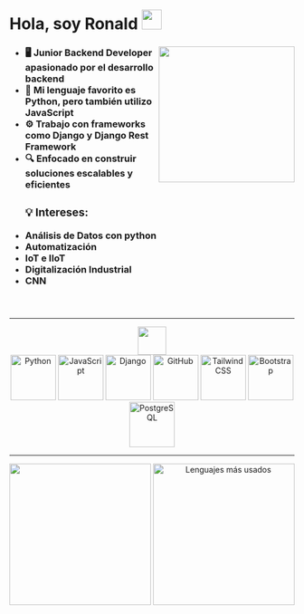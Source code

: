 

<header align="left">
    <h1 align="left"> Hola, soy Ronald <img src="https://media.giphy.com/media/hvRJCLFzcasrR4ia7z/giphy.gif" width="35"></h1>
    <h3 align="left">
        <ul>
            <img id='gif' align="right" src="https://media.giphy.com/media/CrFLL3CnRpw5ddlBMm/giphy.gif" width="240">
            <li>🖥️ Junior Backend Developer apasionado por el desarrollo backend</li>
            <li>🐍 Mi lenguaje favorito es Python, pero también utilizo JavaScript</li>
            <li>⚙️ Trabajo con frameworks como Django y Django Rest Framework</li>
            <li>🔍 Enfocado en construir soluciones escalables y eficientes</li>
            <h3>💡 Intereses: </h3>
            <li>Análisis de Datos con python</li>
            <li>Automatización</li>
            <li>IoT e IIoT</li>
            <li>Digitalización Industrial</li>
            <li>CNN</li>
        </ul>
    </h3>
</header>

<hr>

<div align="center">
    <img src="https://media2.giphy.com/media/QssGEmpkyEOhBCb7e1/giphy.gif?cid=ecf05e47a0n3gi1bfqntqmob8g9aid1oyj2wr3ds3mg700bl&rid=giphy.gif" width ="50">
    <div align="center">
        <img src="https://skillicons.dev/icons?i=python" alt="Python" width="80">
        <img src="https://skillicons.dev/icons?i=javascript" alt="JavaScript" width="80">
        <img src="https://skillicons.dev/icons?i=django" alt="Django" width="80">
        <img src="https://skillicons.dev/icons?i=github" alt="GitHub" width="80">
        <img src="https://skillicons.dev/icons?i=tailwind" alt="Tailwind CSS" width="80">
        <img src="https://skillicons.dev/icons?i=bootstrap" alt="Bootstrap" width="80">
        <img src="https://skillicons.dev/icons?i=postgres" alt="PostgreSQL" width="80">
    </div>
   
</div>

<hr>

<footer align="center">
    <p align="center">
        <img src="https://github-readme-stats.vercel.app/api?username=RonaldHZzzz&include_all_commits=true&show_icons=true&theme=radical" height="250">
        <img src="https://github-readme-stats.vercel.app/api/top-langs/?username=RonaldHZzzz&layout=compact&hide=css&theme=radical" alt="Lenguajes más usados" height="250">
    </p>
</footer>
